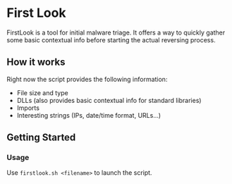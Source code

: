 # First Look
FirstLook is a tool for initial malware triage.
It offers a way to quickly gather some basic contextual info before starting the actual reversing process.

## How it works
Right now the script provides the following information:
- File size and type
- DLLs (also provides basic contextual info for standard libraries)
- Imports
- Interesting strings (IPs, date/time format, URLs...)
## Getting Started
### Usage
Use `firstlook.sh <filename>` to launch the script.

